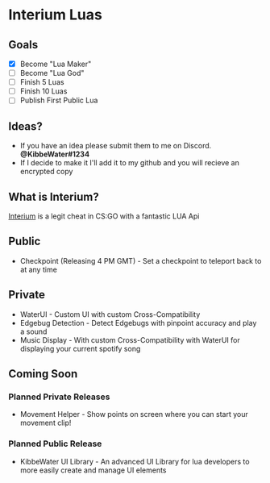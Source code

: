 # Interium Luas

## Goals
- [x] Become "Lua Maker"
- [ ] Become "Lua God"
- [ ] Finish 5 Luas
- [ ] Finish 10 Luas
- [ ] Publish First Public Lua

## Ideas?
- If you have an idea please submit them to me on Discord. **@KibbeWater#1234**
- If I decide to make it I'll add it to my github and you will recieve an encrypted copy

## What is Interium?
[Interium](https://interium.ooo/) is a legit cheat in CS:GO with a fantastic LUA Api

## Public
* Checkpoint (Releasing 4 PM GMT) - Set a checkpoint to teleport back to at any time

## Private
* WaterUI - Custom UI with custom Cross-Compatibility
* Edgebug Detection - Detect Edgebugs with pinpoint accuracy and play a sound
* Music Display - With custom Cross-Compatibility with WaterUI for displaying your current spotify song

## Coming Soon

### Planned **Private** Releases
* Movement Helper - Show points on screen where you can start your movement clip!

### Planned **Public** Release
* KibbeWater UI Library - An advanced UI Library for lua developers to more easily create and manage UI elements
